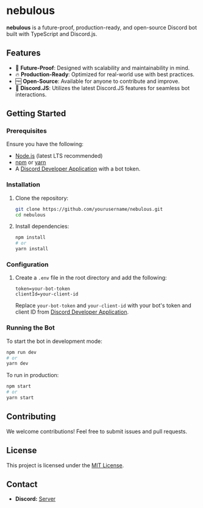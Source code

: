 # nebulous

**nebulous** is a future-proof, production-ready, and open-source Discord bot built with TypeScript and Discord.js.

## Features

- 🚀 **Future-Proof**: Designed with scalability and maintainability in mind.
- 🔥 **Production-Ready**: Optimized for real-world use with best practices.
- 🆓 **Open-Source**: Available for anyone to contribute and improve.
- 🎯 **Discord.JS**: Utilizes the latest Discord.JS features for seamless bot interactions.

## Getting Started

### Prerequisites

Ensure you have the following:

- [Node.js](https://nodejs.org/) (latest LTS recommended)
- [npm](https://www.npmjs.com/) or [yarn](https://yarnpkg.com/)
- A [Discord Developer Application](https://discord.com/developers/applications) with a bot token.

### Installation

1. Clone the repository:

   ```sh
   git clone https://github.com/yourusername/nebulous.git
   cd nebulous
   ```

2. Install dependencies:

   ```sh
   npm install
   # or
   yarn install
   ```

### Configuration

1. Create a `.env` file in the root directory and add the following:

   ```env
   token=your-bot-token
   clientId=your-client-id
   ```

   Replace `your-bot-token` and `your-client-id` with your bot's token and client ID from [Discord Developer Application](https://discord.com/developers/applications).

### Running the Bot

To start the bot in development mode:

```sh
npm run dev
# or
yarn dev
```

To run in production:

```sh
npm start
# or
yarn start
```

## Contributing

We welcome contributions! Feel free to submit issues and pull requests.

## License

This project is licensed under the [MIT License](LICENSE).

## Contact

- **Discord:** [Server](https://discord.gg/HZu5BvXQ)
